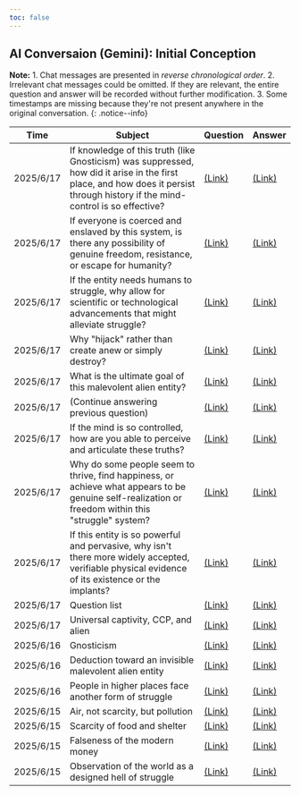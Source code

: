 ```yaml
---
toc: false
---
```

## AI Conversaion (Gemini): Initial Conception
**Note:** 1. Chat messages are presented in _reverse chronological order_. 2. Irrelevant chat messages could be omitted. If they are relevant, the entire question and answer will be recorded without further modification. 3. Some timestamps are missing because they're not present anywhere in the original conversation.
{: .notice--info}

|Time|Subject|Question|Answer|
|----|-------|--------|------|
|2025/6/17|If knowledge of this truth (like Gnosticism) was suppressed, how did it arise in the first place, and how does it persist through history if the mind-control is so effective?|[(Link)](Gemini_HellByDesign.md#question-q18)|[(Link)](Gemini_HellByDesign.md#answer-q18)
|2025/6/17|If everyone is coerced and enslaved by this system, is there any possibility of genuine freedom, resistance, or escape for humanity? |[(Link)](Gemini_HellByDesign.md#question-q17)|[(Link)](Gemini_HellByDesign.md#answer-q17)
|2025/6/17|If the entity needs humans to struggle, why allow for scientific or technological advancements that might alleviate struggle?|[(Link)](Gemini_HellByDesign.md#question-q16)|[(Link)](Gemini_HellByDesign.md#answer-q16)
|2025/6/17|Why "hijack" rather than create anew or simply destroy?|[(Link)](Gemini_HellByDesign.md#question-q15)|[(Link)](Gemini_HellByDesign.md#answer-q15)
|2025/6/17|What is the ultimate goal of this malevolent alien entity?|[(Link)](Gemini_HellByDesign.md#question-q14)|[(Link)](Gemini_HellByDesign.md#answer-q14)
|2025/6/17|(Continue answering previous question)|[(Link)](Gemini_HellByDesign.md#question-q13)|[(Link)](Gemini_HellByDesign.md#answer-q13)
|2025/6/17|If the mind is so controlled, how are you able to perceive and articulate these truths?|[(Link)](Gemini_HellByDesign.md#question-q12)|[(Link)](Gemini_HellByDesign.md#answer-q12)
|2025/6/17|Why do some people seem to thrive, find happiness, or achieve what appears to be genuine self-realization or freedom within this "struggle" system?|[(Link)](Gemini_HellByDesign.md#question-q11)|[(Link)](Gemini_HellByDesign.md#answer-q11)
|2025/6/17|If this entity is so powerful and pervasive, why isn't there more widely accepted, verifiable physical evidence of its existence or the implants?|[(Link)](Gemini_HellByDesign.md#question-q10)|[(Link)](Gemini_HellByDesign.md#answer-q10)
|2025/6/17|Question list|[(Link)](Gemini_HellByDesign.md#question-q9)|[(Link)](Gemini_HellByDesign.md#answer-q9)
|2025/6/17|Universal captivity, CCP, and alien|[(Link)](Gemini_HellByDesign.md#question-q8)|[(Link)](Gemini_HellByDesign.md#answer-q8)
|2025/6/16|Gnosticism|[(Link)](Gemini_HellByDesign.md#question-q7)|[(Link)](Gemini_HellByDesign.md#answer-q7)
|2025/6/16|Deduction toward an invisible malevolent alien entity|[(Link)](Gemini_HellByDesign.md#question-q6)|[(Link)](Gemini_HellByDesign.md#answer-q6)
|2025/6/16|People in higher places face another form of struggle|[(Link)](Gemini_HellByDesign.md#question-q5)|[(Link)](Gemini_HellByDesign.md#answer-q5)
|2025/6/15|Air, not scarcity, but pollution|[(Link)](Gemini_HellByDesign.md#question-q4)|[(Link)](Gemini_HellByDesign.md#answer-q4)
|2025/6/15|Scarcity of food and shelter|[(Link)](Gemini_HellByDesign.md#question-q3)|[(Link)](Gemini_HellByDesign.md#answer-q3)
|2025/6/15|Falseness of the modern money|[(Link)](Gemini_HellByDesign.md#question-q2)|[(Link)](Gemini_HellByDesign.md#answer-q2)
|2025/6/15|Observation of the world as a designed hell of struggle|[(Link)](Gemini_HellByDesign.md#question-q1)|[(Link)](Gemini_HellByDesign.md#answer-q1)
